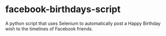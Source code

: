 # facebook-birthdays-script
 A python script that uses Selenium to automatically post a Happy Birthday wish to the timelines of Facebook friends.
